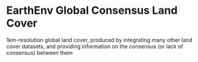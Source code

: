 # EarthEnv Global Consensus Land Cover

1km-resolution global land cover, produced by integrating many other land cover datasets, and providing information on the consensus (or lack of consensus) between them

